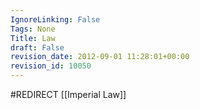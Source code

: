 ```yaml
---
IgnoreLinking: False
Tags: None
Title: Law
draft: False
revision_date: 2012-09-01 11:28:01+00:00
revision_id: 10050
---
```


#REDIRECT [[Imperial Law]]